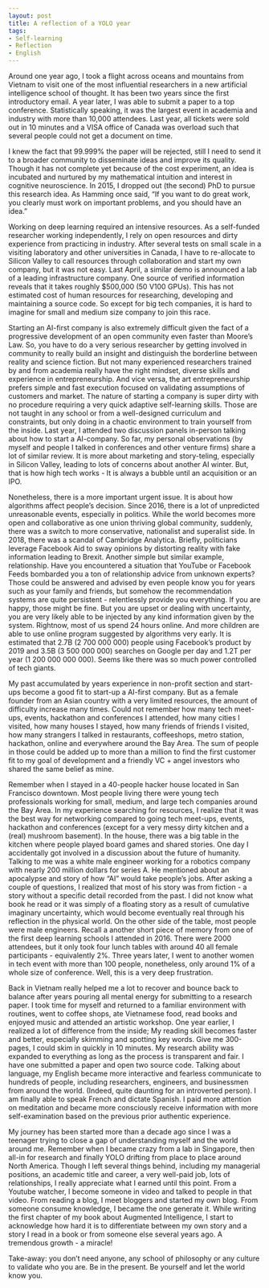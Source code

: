 ```yaml
---
layout: post
title: A reflection of a YOLO year
tags:
- Self-learning
- Reflection
- English
---
```

Around one year ago, I took a flight across oceans and mountains from Vietnam to visit one of the most influential researchers in a new artificial intelligence school of thought. It has been two years since the first introductory email. A year later, I was able to submit a paper to a top conference. Statistically speaking, it was the largest event in academia and industry with more than 10,000 attendees. Last year, all tickets were sold out in 10 minutes and a VISA office of Canada was overload such that several people could not get a document on time.

I knew the fact that 99.999% the paper will be rejected, still I need to send it to a broader community to disseminate ideas and improve its quality. Though it has not complete yet because of the cost experiment, an idea is incubated and nurtured by my mathematical intuition and interest in cognitive neuroscience. In 2015, I dropped out (the second) PhD to pursue this research idea. As Hamming once said, “If you want to do great work, you clearly must work on important problems, and you should have an idea.”

Working on deep learning required an intensive resources. As a self-funded researcher working independently, I rely on open resources and dirty experience from practicing in industry. After several tests on small scale in a visiting laboratory and other universities in Canada, I have to re-allocate to Silicon Valley to call resources through collaboration and start my own company, but it was not easy. Last April, a similar demo is announced a lab of a leading infrastructure company. One source of verified information reveals that it takes roughly $500,000 (50 V100 GPUs). This has not estimated cost of human resources for researching, developing and maintaining a source code. So except for big tech companies, it is hard to imagine for small and medium size company to join this race.

Starting an AI-first company is also extremely difficult given the fact of a progressive development of an open community even faster than Moore’s Law. So, you have to do a very serious researcher by getting involved in community to really build an insight and distinguish the borderline between reality and science fiction. But not many experienced researchers trained by and from academia really have the right mindset, diverse skills and experience in entrepreneurship. And vice versa, the art entrepreneurship prefers simple and fast execution focused on validating assumptions of customers and market. The nature of starting a company is super dirty with no procedure requiring a very quick adaptive self-learning skills. Those are not taught in any school or from a well-designed curriculum and constraints, but only doing in a chaotic environment to train yourself from the inside. Last year, I attended two discussion panels in-person talking about how to start a AI-company. So far, my personal observations (by myself and people I talked in conferences and other venture firms) share a lot of similar review. It is more about marketing and story-teling, especially in Silicon Valley, leading to lots of concerns about another AI winter. But, that is how high tech works - It is always a bubble until an acquisition or an IPO.


Nonetheless, there is a more important urgent issue. It is about how algorithms affect people’s decision. Since 2016, there is a lot of unpredicted unreasonable events, especially in politics. While the world becomes more open and collaborative as one union thriving global community, suddenly, there was a switch to more conservative, nationalist and superalist side. In 2018, there was a scandal of Cambridge Analytica. Briefly, politicians leverage Facebook Aid to sway opinions by distorting reality with fake information leading to Brexit. Another simple but similar example, relationship. Have you encountered a situation that YouTube or Facebook Feeds bombarded you a ton of relationship advice from unknown experts? Those could be answered and advised by even people know you for years such as your family and friends, but somehow the recommendation systems are quite persistent - relentlessly provide you everything. If you are happy, those might be fine. But you are upset or dealing with uncertainty, you are very likely able to be injected by any kind information given by the system. Rightnow, most of us spend 24 hours online. And more children are able to use online program suggested by algorithms very early. It is estimated that 2.7B (2 700 000 000) people using Facebook’s product by 2019 and 3.5B (3 500 000 000) searches on Google per day and 1.2T per year (1 200 000 000 000). Seems like there was so much power controlled of tech giants.

My past accumulated by years experience in non-profit section and start-ups become a good fit to start-up a AI-first company. But as a female founder from an Asian country with a very limited resources, the amount of difficulty increase many times. Could not remember how many tech meet-ups, events, hackathon and conferences I attended, how many cities I visited, how many houses I stayed, how many friends of friends I visited, how many strangers I talked in restaurants, coffeeshops, metro station, hackathon, online and everywhere around the Bay Area. The sum of people in those could be added up to more than a million to find the first customer fit to my goal of development and a friendly VC + angel investors who shared the same belief as mine.

Remember when I stayed in a 40-people hacker house located in San Francisco downtown. Most people living there were young tech professionals working for small, medium, and large tech companies around the Bay Area. In my experience searching for resources, I realize that it was the best way for networking compared to going tech meet-ups, events, hackathon and conferences (except for a very messy dirty kitchen and a (real) mushroom basement). In the house, there was a big table in the kitchen where people played board games and shared stories. One day I accidentally got involved in a discussion about the future of humanity. Talking to me was a white male engineer working for a robotics company with nearly 200 million dollars for series A. He mentioned about an apocalypse and story of how “AI” would take people’s jobs. After asking a couple of questions, I realized that most of his story was from fiction - a story without a specific detail recorded from the past. I did not know what book he read or it was simply of a floating story as a result of cumulative imaginary uncertainty, which would become eventually real through his reflection in the physical world. On the other side of the table, most people were male engineers. Recall a another short piece of memory from one of the first deep learning schools I attended in 2016. There were 2000 attendees, but it only took four lunch tables with around 40 all female participants - equivalently 2%. Three years later, I went to another women in tech event with more than 100 people, nonetheless, only around 1% of a whole size of conference. Well, this is a very deep frustration.


Back in Vietnam really helped me a lot to recover and bounce back to balance after years pouring all mental energy for submitting to a research paper. I took time for myself and returned to a familiar environment with routines, went to coffee shops, ate Vietnamese food, read books and enjoyed music and attended an artistic workshop. One year earlier, I realized a lot of difference from the inside; My reading skill becomes faster and better, especially skimming and spotting key words. Give me 300-pages, I could skim in quickly in 10 minutes. My research ability was expanded to everything as long as the process is transparent and fair. I have one submitted a paper and open two source code. Talking about language, my English became more interactive and fearless communicate to hundreds of people, including researchers, engineers, and businessmen from around the world. (Indeed, quite daunting for an introverted person). I am finally able to speak French and dictate Spanish. I paid more attention on meditation and became more consciously receive information with more self-examination based on the previous prior authentic experience.

My journey has been started more than a decade ago since I was a teenager trying to close a gap of understanding myself and the world around me. Remember when I became crazy from a lab in Singapore, then all-in for research and finally YOLO drifting from place to place around North America. Though I left several things behind, including my managerial positions, an academic title and career, a very well-paid job, lots of relationships, I really appreciate what I earned until this point.  From a Youtube watcher, I become someone in video and talked to people in that video. From reading a blog, I meet bloggers and started my own blog. From someone consume knowledge, I became the one generate it. While writing the first chapter of my book about Augmented Intelligence, I start to acknowledge how hard it is to differentiate between my own story and a story I read in a book or from someone else several years ago. A tremendous growth - a miracle!

Take-away: you don’t need anyone, any school of philosophy or any culture to validate who you are. Be in the present. Be yourself and let the world know you.
